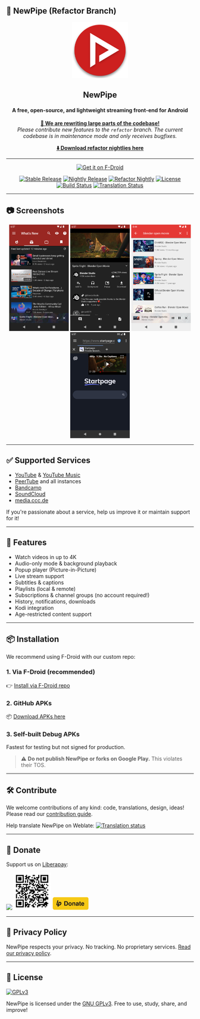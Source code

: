 ## 📣 NewPipe (Refactor Branch)

<p align="center">
  <img src="assets/new_pipe_icon_5.png" width="150" alt="NewPipe Icon"/>
</p>

<h2 align="center"><strong>NewPipe</strong></h2>
<h4 align="center">A free, open-source, and lightweight streaming front-end for Android</h4>

<p align="center">
  <a href="https://newpipe.net/blog/pinned/announcement/newpipe-0.27.6-rewrite-team-states/#the-refactor"><strong>🚧 We are rewriting large parts of the codebase!</strong></a><br/>
  <em>Please contribute new features to the <code>refactor</code> branch. The current codebase is in maintenance mode and only receives bugfixes.</em>
</p>

<p align="center">
  <a href="https://github.com/TeamNewPipe/NewPipe-refactor-nightly/releases"><strong>⬇️ Download refactor nightlies here</strong></a>
</p>

---

<p align="center">
  <a href="https://f-droid.org/packages/org.schabi.newpipe/"><img src="https://fdroid.gitlab.io/artwork/badge/get-it-on-en.svg" alt="Get it on F-Droid" width="200"/></a>
</p>

<p align="center">
  <a href="https://github.com/TeamNewPipe/NewPipe/releases"><img src="https://img.shields.io/github/release/TeamNewPipe/NewPipe.svg" alt="Stable Release"></a>
  <a href="https://github.com/TeamNewPipe/NewPipe-nightly/releases"><img src="https://img.shields.io/github/release/TeamNewPipe/NewPipe-nightly.svg?labelColor=purple&label=dev%20nightly" alt="Nightly Release"></a>
  <a href="https://github.com/TeamNewPipe/NewPipe-refactor-nightly/releases"><img src="https://img.shields.io/github/release/TeamNewPipe/NewPipe-refactor-nightly.svg?labelColor=purple&label=refactor%20nightly" alt="Refactor Nightly"></a>
  <a href="https://www.gnu.org/licenses/gpl-3.0"><img src="https://img.shields.io/badge/License-GPL%20v3-blue.svg" alt="License"></a>
  <a href="https://github.com/TeamNewPipe/NewPipe/actions"><img src="https://github.com/TeamNewPipe/NewPipe/actions/workflows/ci.yml/badge.svg?branch=dev&event=push" alt="Build Status"></a>
  <a href="https://hosted.weblate.org/engage/newpipe/"><img src="https://hosted.weblate.org/widgets/newpipe/-/svg-badge.svg" alt="Translation Status"></a>
</p>

---

## 📷 Screenshots

<p align="center">
  <img src="fastlane/metadata/android/en-US/images/phoneScreenshots/00.png" width="160">
  <img src="fastlane/metadata/android/en-US/images/phoneScreenshots/01.png" width="160">
  <img src="fastlane/metadata/android/en-US/images/phoneScreenshots/02.png" width="160">
  <img src="fastlane/metadata/android/en-US/images/phoneScreenshots/03.png" width="160">
</p>

---

## ✅ Supported Services

* [YouTube](https://www.youtube.com/) & [YouTube Music](https://music.youtube.com/)
* [PeerTube](https://joinpeertube.org/) and all instances
* [Bandcamp](https://bandcamp.com/)
* [SoundCloud](https://soundcloud.com/)
* [media.ccc.de](https://media.ccc.de/)

If you're passionate about a service, help us improve it or maintain support for it!

---

## 🚀 Features

* Watch videos in up to 4K
* Audio-only mode & background playback
* Popup player (Picture-in-Picture)
* Live stream support
* Subtitles & captions
* Playlists (local & remote)
* Subscriptions & channel groups (no account required!)
* History, notifications, downloads
* Kodi integration
* Age-restricted content support

---

## 📦 Installation

We recommend using F-Droid with our custom repo:

### 1. Via F-Droid (recommended)

👉 [Install via F-Droid repo](https://newpipe.net/FAQ/tutorials/install-add-fdroid-repo/)

### 2. GitHub APKs

📦 [Download APKs here](https://github.com/TeamNewPipe/NewPipe/releases)

### 3. Self-built Debug APKs

Fastest for testing but not signed for production.

> ⚠️ **Do not publish NewPipe or forks on Google Play.** This violates their TOS.

---

## 🛠️ Contribute

We welcome contributions of any kind: code, translations, design, ideas! Please read our [contribution guide](.github/CONTRIBUTING.md).

Help translate NewPipe on Weblate:
[![Translation status](https://hosted.weblate.org/widgets/newpipe/-/287x66-grey.png)](https://hosted.weblate.org/engage/newpipe/)

---

## 💖 Donate

Support us on [Liberapay](https://liberapay.com/TeamNewPipe/):

<p>
  <a href="https://liberapay.com/TeamNewPipe/"><img src="https://upload.wikimedia.org/wikipedia/commons/2/27/Liberapay_logo_v2_white-on-yellow.svg" width="80" /></a>
  <a href="https://liberapay.com/TeamNewPipe/"><img src="assets/liberapay_qr_code.png" width="100"/></a>
  <a href="https://liberapay.com/TeamNewPipe/donate"><img src="assets/liberapay_donate_button.svg" height="35"/></a>
</p>

---

## 🔐 Privacy Policy

NewPipe respects your privacy. No tracking. No proprietary services. [Read our privacy policy](https://newpipe.net/legal/privacy/).

---

## 📜 License

[![GPLv3](https://www.gnu.org/graphics/gplv3-127x51.png)](https://www.gnu.org/licenses/gpl-3.0.html)

NewPipe is licensed under the [GNU GPLv3](https://www.gnu.org/licenses/gpl-3.0.html). Free to use, study, share, and improve!
